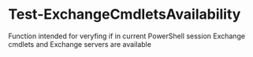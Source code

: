 # Test-ExchangeCmdletsAvailability
Function intended for veryfing if in current PowerShell session Exchange cmdlets and Exchange servers are available
